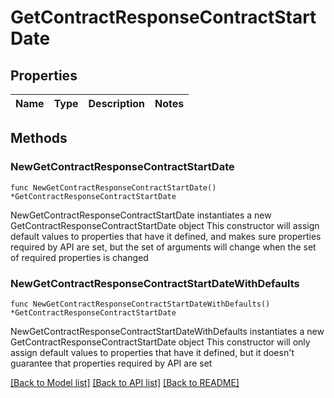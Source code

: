 # GetContractResponseContractStartDate

## Properties

Name | Type | Description | Notes
------------ | ------------- | ------------- | -------------

## Methods

### NewGetContractResponseContractStartDate

`func NewGetContractResponseContractStartDate() *GetContractResponseContractStartDate`

NewGetContractResponseContractStartDate instantiates a new GetContractResponseContractStartDate object
This constructor will assign default values to properties that have it defined,
and makes sure properties required by API are set, but the set of arguments
will change when the set of required properties is changed

### NewGetContractResponseContractStartDateWithDefaults

`func NewGetContractResponseContractStartDateWithDefaults() *GetContractResponseContractStartDate`

NewGetContractResponseContractStartDateWithDefaults instantiates a new GetContractResponseContractStartDate object
This constructor will only assign default values to properties that have it defined,
but it doesn't guarantee that properties required by API are set


[[Back to Model list]](../README.md#documentation-for-models) [[Back to API list]](../README.md#documentation-for-api-endpoints) [[Back to README]](../README.md)



